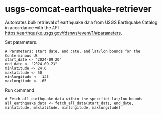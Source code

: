 # usgs-comcat-earthquake-retriever
Automates bulk retrieval of earthquake data from USGS Earthquake Catalog in accordance with the API https://earthquake.usgs.gov/fdsnws/event/1/#parameters.  
  
Set parameters.  
```
# Parameters: start date, end date, and lat/lon bounds for the Conterminous US
start_date <- "2024-09-20"
end_date <- "2024-09-23"
minlatitude <- 24.6
maxlatitude <- 50
minlongitude <- -125
maxlongitude <- -65
```

Run command
```
# Fetch all earthquake data within the specified lat/lon bounds
all_earthquake_data <- fetch_all_data(start_date, end_date, minlatitude, maxlatitude, minlongitude, maxlongitude)
```
